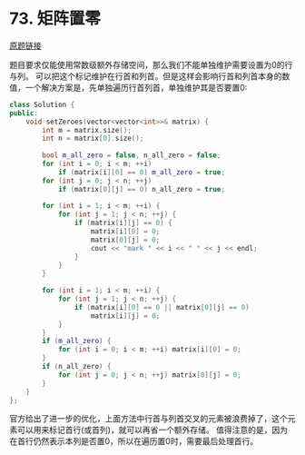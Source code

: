 # 73. 矩阵置零

[原题链接](https://leetcode-cn.com/problems/set-matrix-zeroes/)

题目要求仅能使用常数级额外存储空间，那么我们不能单独维护需要设置为0的行与列。
可以把这个标记维护在行首和列首。但是这样会影响行首和列首本身的数值，一个解决方案是，先单独遍历行首列首，单独维护其是否要置0:

```cpp
class Solution {
public:
    void setZeroes(vector<vector<int>>& matrix) {
        int m = matrix.size();
        int n = matrix[0].size();
        
        bool m_all_zero = false, n_all_zero = false;
        for (int i = 0; i < m; ++i)
            if (matrix[i][0] == 0) m_all_zero = true;
        for (int j = 0; j < n; ++j)
            if (matrix[0][j] == 0) n_all_zero = true;
        
        for (int i = 1; i < m; ++i) {
            for (int j = 1; j < n; ++j) {
                if (matrix[i][j] == 0) {
                    matrix[i][0] = 0;
                    matrix[0][j] = 0;
                    cout << "mark " << i << " " << j << endl;
                }
            }
        }
        
        for (int i = 1; i < m; ++i) {
            for (int j = 1; j < n; ++j) {
                if (matrix[i][0] == 0 || matrix[0][j] == 0)
                    matrix[i][j] = 0;
            }
        }
        if (m_all_zero) {
            for (int i = 0; i < m; ++i) matrix[i][0] = 0;
        }
        if (n_all_zero) {
            for (int j = 0; j < n; ++j) matrix[0][j] = 0;
        }
    }
};
```

官方给出了进一步的优化，上面方法中行首与列首交叉的元素被浪费掉了，这个元素可以用来标记首行(或首列)，就可以再省一个额外存储。
值得注意的是，因为在首行仍然表示本列是否置0，所以在遍历置0时，需要最后处理首行。
